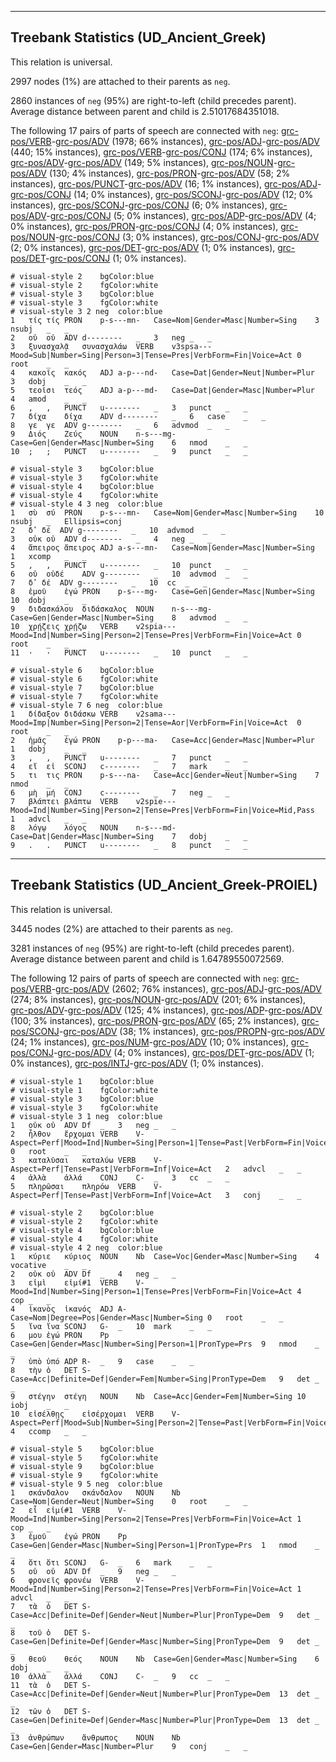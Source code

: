 

--------------------------------------------------------------------------------

## Treebank Statistics (UD_Ancient_Greek)

This relation is universal.

2997 nodes (1%) are attached to their parents as `neg`.

2860 instances of `neg` (95%) are right-to-left (child precedes parent).
Average distance between parent and child is 2.51017684351018.

The following 17 pairs of parts of speech are connected with `neg`: [grc-pos/VERB]()-[grc-pos/ADV]() (1978; 66% instances), [grc-pos/ADJ]()-[grc-pos/ADV]() (440; 15% instances), [grc-pos/VERB]()-[grc-pos/CONJ]() (174; 6% instances), [grc-pos/ADV]()-[grc-pos/ADV]() (149; 5% instances), [grc-pos/NOUN]()-[grc-pos/ADV]() (130; 4% instances), [grc-pos/PRON]()-[grc-pos/ADV]() (58; 2% instances), [grc-pos/PUNCT]()-[grc-pos/ADV]() (16; 1% instances), [grc-pos/ADJ]()-[grc-pos/CONJ]() (14; 0% instances), [grc-pos/SCONJ]()-[grc-pos/ADV]() (12; 0% instances), [grc-pos/SCONJ]()-[grc-pos/CONJ]() (6; 0% instances), [grc-pos/ADV]()-[grc-pos/CONJ]() (5; 0% instances), [grc-pos/ADP]()-[grc-pos/ADV]() (4; 0% instances), [grc-pos/PRON]()-[grc-pos/CONJ]() (4; 0% instances), [grc-pos/NOUN]()-[grc-pos/CONJ]() (3; 0% instances), [grc-pos/CONJ]()-[grc-pos/ADV]() (2; 0% instances), [grc-pos/DET]()-[grc-pos/ADV]() (1; 0% instances), [grc-pos/DET]()-[grc-pos/CONJ]() (1; 0% instances).


~~~ conllu
# visual-style 2	bgColor:blue
# visual-style 2	fgColor:white
# visual-style 3	bgColor:blue
# visual-style 3	fgColor:white
# visual-style 3 2 neg	color:blue
1	τίς	τίς	PRON	p-s---mn-	Case=Nom|Gender=Masc|Number=Sing	3	nsubj	_	_
2	οὐ	οὐ	ADV	d--------	_	3	neg	_	_
3	ξυνασχαλᾷ	συνασχαλάω	VERB	v3spsa---	Mood=Sub|Number=Sing|Person=3|Tense=Pres|VerbForm=Fin|Voice=Act	0	root	_	_
4	κακοῖς	κακός	ADJ	a-p---nd-	Case=Dat|Gender=Neut|Number=Plur	3	dobj	_	_
5	τεοῖσι	τεός	ADJ	a-p---md-	Case=Dat|Gender=Masc|Number=Plur	4	amod	_	_
6	,	,	PUNCT	u--------	_	3	punct	_	_
7	δίχα	δίχα	ADV	d--------	_	6	case	_	_
8	γε	γε	ADV	g--------	_	6	advmod	_	_
9	Διός	Ζεύς	NOUN	n-s---mg-	Case=Gen|Gender=Masc|Number=Sing	6	nmod	_	_
10	;	;	PUNCT	u--------	_	9	punct	_	_

~~~


~~~ conllu
# visual-style 3	bgColor:blue
# visual-style 3	fgColor:white
# visual-style 4	bgColor:blue
# visual-style 4	fgColor:white
# visual-style 4 3 neg	color:blue
1	σὺ	σύ	PRON	p-s---mn-	Case=Nom|Gender=Masc|Number=Sing	10	nsubj	_	Ellipsis=conj
2	δ̓	δέ	ADV	g--------	_	10	advmod	_	_
3	οὐκ	οὐ	ADV	d--------	_	4	neg	_	_
4	ἄπειρος	ἄπειρος	ADJ	a-s---mn-	Case=Nom|Gender=Masc|Number=Sing	1	xcomp	_	_
5	,	,	PUNCT	u--------	_	10	punct	_	_
6	οὐ	οὐδέ	ADV	g--------	_	10	advmod	_	_
7	δ̓	δέ	ADV	g--------	_	10	cc	_	_
8	ἐμοῦ	ἐγώ	PRON	p-s---mg-	Case=Gen|Gender=Masc|Number=Sing	10	dobj	_	_
9	διδασκάλου	διδάσκαλος	NOUN	n-s---mg-	Case=Gen|Gender=Masc|Number=Sing	8	advmod	_	_
10	χρῄζεις	χρῄζω	VERB	v2spia---	Mood=Ind|Number=Sing|Person=2|Tense=Pres|VerbForm=Fin|Voice=Act	0	root	_	_
11	·	·	PUNCT	u--------	_	10	punct	_	_

~~~


~~~ conllu
# visual-style 6	bgColor:blue
# visual-style 6	fgColor:white
# visual-style 7	bgColor:blue
# visual-style 7	fgColor:white
# visual-style 7 6 neg	color:blue
1	δίδαξον	διδάσκω	VERB	v2sama---	Mood=Imp|Number=Sing|Person=2|Tense=Aor|VerbForm=Fin|Voice=Act	0	root	_	_
2	ἡμᾶς	ἐγώ	PRON	p-p---ma-	Case=Acc|Gender=Masc|Number=Plur	1	dobj	_	_
3	,	,	PUNCT	u--------	_	7	punct	_	_
4	εἴ	εἰ	SCONJ	c--------	_	7	mark	_	_
5	τι	τις	PRON	p-s---na-	Case=Acc|Gender=Neut|Number=Sing	7	nmod	_	_
6	μὴ	μή	CONJ	c--------	_	7	neg	_	_
7	βλάπτει	βλάπτω	VERB	v2spie---	Mood=Ind|Number=Sing|Person=2|Tense=Pres|VerbForm=Fin|Voice=Mid,Pass	1	advcl	_	_
8	λόγῳ	λόγος	NOUN	n-s---md-	Case=Dat|Gender=Masc|Number=Sing	7	dobj	_	_
9	.	.	PUNCT	u--------	_	8	punct	_	_

~~~




--------------------------------------------------------------------------------

## Treebank Statistics (UD_Ancient_Greek-PROIEL)

This relation is universal.

3445 nodes (2%) are attached to their parents as `neg`.

3281 instances of `neg` (95%) are right-to-left (child precedes parent).
Average distance between parent and child is 1.64789550072569.

The following 12 pairs of parts of speech are connected with `neg`: [grc-pos/VERB]()-[grc-pos/ADV]() (2602; 76% instances), [grc-pos/ADJ]()-[grc-pos/ADV]() (274; 8% instances), [grc-pos/NOUN]()-[grc-pos/ADV]() (201; 6% instances), [grc-pos/ADV]()-[grc-pos/ADV]() (125; 4% instances), [grc-pos/ADP]()-[grc-pos/ADV]() (100; 3% instances), [grc-pos/PRON]()-[grc-pos/ADV]() (65; 2% instances), [grc-pos/SCONJ]()-[grc-pos/ADV]() (38; 1% instances), [grc-pos/PROPN]()-[grc-pos/ADV]() (24; 1% instances), [grc-pos/NUM]()-[grc-pos/ADV]() (10; 0% instances), [grc-pos/CONJ]()-[grc-pos/ADV]() (4; 0% instances), [grc-pos/DET]()-[grc-pos/ADV]() (1; 0% instances), [grc-pos/INTJ]()-[grc-pos/ADV]() (1; 0% instances).


~~~ conllu
# visual-style 1	bgColor:blue
# visual-style 1	fgColor:white
# visual-style 3	bgColor:blue
# visual-style 3	fgColor:white
# visual-style 3 1 neg	color:blue
1	οὐκ	οὐ	ADV	Df	_	3	neg	_	_
2	ἦλθον	ἔρχομαι	VERB	V-	Aspect=Perf|Mood=Ind|Number=Sing|Person=1|Tense=Past|VerbForm=Fin|Voice=Act	0	root	_	_
3	καταλῦσαι	καταλύω	VERB	V-	Aspect=Perf|Tense=Past|VerbForm=Inf|Voice=Act	2	advcl	_	_
4	ἀλλὰ	ἀλλά	CONJ	C-	_	3	cc	_	_
5	πληρῶσαι	πληρόω	VERB	V-	Aspect=Perf|Tense=Past|VerbForm=Inf|Voice=Act	3	conj	_	_

~~~


~~~ conllu
# visual-style 2	bgColor:blue
# visual-style 2	fgColor:white
# visual-style 4	bgColor:blue
# visual-style 4	fgColor:white
# visual-style 4 2 neg	color:blue
1	κύριε	κύριος	NOUN	Nb	Case=Voc|Gender=Masc|Number=Sing	4	vocative	_	_
2	οὐκ	οὐ	ADV	Df	_	4	neg	_	_
3	εἰμὶ	εἰμί#1	VERB	V-	Mood=Ind|Number=Sing|Person=1|Tense=Pres|VerbForm=Fin|Voice=Act	4	cop	_	_
4	ἱκανὸς	ἱκανός	ADJ	A-	Case=Nom|Degree=Pos|Gender=Masc|Number=Sing	0	root	_	_
5	ἵνα	ἵνα	SCONJ	G-	_	10	mark	_	_
6	μου	ἐγώ	PRON	Pp	Case=Gen|Gender=Masc|Number=Sing|Person=1|PronType=Prs	9	nmod	_	_
7	ὑπὸ	ὑπό	ADP	R-	_	9	case	_	_
8	τὴν	ὁ	DET	S-	Case=Acc|Definite=Def|Gender=Fem|Number=Sing|PronType=Dem	9	det	_	_
9	στέγην	στέγη	NOUN	Nb	Case=Acc|Gender=Fem|Number=Sing	10	iobj	_	_
10	εἰσέλθῃς	εἰσέρχομαι	VERB	V-	Aspect=Perf|Mood=Sub|Number=Sing|Person=2|Tense=Past|VerbForm=Fin|Voice=Act	4	ccomp	_	_

~~~


~~~ conllu
# visual-style 5	bgColor:blue
# visual-style 5	fgColor:white
# visual-style 9	bgColor:blue
# visual-style 9	fgColor:white
# visual-style 9 5 neg	color:blue
1	σκάνδαλον	σκάνδαλον	NOUN	Nb	Case=Nom|Gender=Neut|Number=Sing	0	root	_	_
2	εἶ	εἰμί#1	VERB	V-	Mood=Ind|Number=Sing|Person=2|Tense=Pres|VerbForm=Fin|Voice=Act	1	cop	_	_
3	ἐμοῦ	ἐγώ	PRON	Pp	Case=Gen|Gender=Masc|Number=Sing|Person=1|PronType=Prs	1	nmod	_	_
4	ὅτι	ὅτι	SCONJ	G-	_	6	mark	_	_
5	οὐ	οὐ	ADV	Df	_	9	neg	_	_
6	φρονεῖς	φρονέω	VERB	V-	Mood=Ind|Number=Sing|Person=2|Tense=Pres|VerbForm=Fin|Voice=Act	1	advcl	_	_
7	τὰ	ὁ	DET	S-	Case=Acc|Definite=Def|Gender=Neut|Number=Plur|PronType=Dem	9	det	_	_
8	τοῦ	ὁ	DET	S-	Case=Gen|Definite=Def|Gender=Masc|Number=Sing|PronType=Dem	9	det	_	_
9	θεοῦ	θεός	NOUN	Nb	Case=Gen|Gender=Masc|Number=Sing	6	dobj	_	_
10	ἀλλὰ	ἀλλά	CONJ	C-	_	9	cc	_	_
11	τὰ	ὁ	DET	S-	Case=Acc|Definite=Def|Gender=Neut|Number=Plur|PronType=Dem	13	det	_	_
12	τῶν	ὁ	DET	S-	Case=Gen|Definite=Def|Gender=Masc|Number=Plur|PronType=Dem	13	det	_	_
13	ἀνθρώπων	ἄνθρωπος	NOUN	Nb	Case=Gen|Gender=Masc|Number=Plur	9	conj	_	_

~~~


